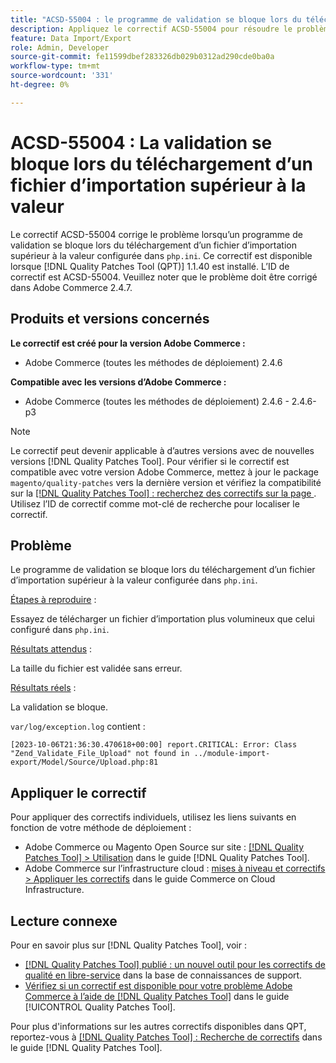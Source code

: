 ```yaml
---
title: "ACSD-55004 : le programme de validation se bloque lors du téléchargement d’un fichier d’importation supérieur à la valeur"
description: Appliquez le correctif ACSD-55004 pour résoudre le problème Adobe Commerce en raison duquel un programme de validation se bloque lors du téléchargement d’un fichier d’importation supérieur à la valeur configurée dans &grave;php.ini&grave;.
feature: Data Import/Export
role: Admin, Developer
source-git-commit: fe11599dbef283326db029b0312ad290cde0ba0a
workflow-type: tm+mt
source-wordcount: '331'
ht-degree: 0%

---
```


# ACSD-55004 : La validation se bloque lors du téléchargement d’un fichier d’importation supérieur à la valeur

Le correctif ACSD-55004 corrige le problème lorsqu’un programme de validation se bloque lors du téléchargement d’un fichier d’importation supérieur à la valeur configurée dans `php.ini`. Ce correctif est disponible lorsque [!DNL Quality Patches Tool (QPT)] 1.1.40 est installé. L’ID de correctif est ACSD-55004. Veuillez noter que le problème doit être corrigé dans Adobe Commerce 2.4.7.

## Produits et versions concernés

**Le correctif est créé pour la version Adobe Commerce :**

* Adobe Commerce (toutes les méthodes de déploiement) 2.4.6

**Compatible avec les versions d’Adobe Commerce :**

* Adobe Commerce (toutes les méthodes de déploiement) 2.4.6 - 2.4.6-p3

>[!NOTE]
>
>Le correctif peut devenir applicable à d’autres versions avec de nouvelles versions [!DNL Quality Patches Tool]. Pour vérifier si le correctif est compatible avec votre version Adobe Commerce, mettez à jour le package `magento/quality-patches` vers la dernière version et vérifiez la compatibilité sur la [[!DNL Quality Patches Tool] : recherchez des correctifs sur la page ](https://experienceleague.adobe.com/tools/commerce-quality-patches/index.html?lang=fr). Utilisez l’ID de correctif comme mot-clé de recherche pour localiser le correctif.

## Problème

Le programme de validation se bloque lors du téléchargement d’un fichier d’importation supérieur à la valeur configurée dans `php.ini`.

<u>Étapes à reproduire</u> :

Essayez de télécharger un fichier d’importation plus volumineux que celui configuré dans `php.ini`.

<u>Résultats attendus</u> :

La taille du fichier est validée sans erreur.

<u>Résultats réels</u> :

La validation se bloque.

`var/log/exception.log` contient :

```
[2023-10-06T21:36:30.470618+00:00] report.CRITICAL: Error: Class "Zend_Validate_File_Upload" not found in ../module-import-export/Model/Source/Upload.php:81
```

## Appliquer le correctif

Pour appliquer des correctifs individuels, utilisez les liens suivants en fonction de votre méthode de déploiement :

* Adobe Commerce ou Magento Open Source sur site : [[!DNL Quality Patches Tool] > Utilisation](/help/tools/quality-patches-tool/usage.md) dans le guide [!DNL Quality Patches Tool].
* Adobe Commerce sur l’infrastructure cloud : [mises à niveau et correctifs > Appliquer les correctifs](https://experienceleague.adobe.com/docs/commerce-cloud-service/user-guide/develop/upgrade/apply-patches.html?lang=fr) dans le guide Commerce on Cloud Infrastructure.

## Lecture connexe

Pour en savoir plus sur [!DNL Quality Patches Tool], voir :

* [[!DNL Quality Patches Tool] publié : un nouvel outil pour les correctifs de qualité en libre-service](https://experienceleague.adobe.com/fr/docs/commerce-knowledge-base/kb/announcements/commerce-announcements/magento-quality-patches-released-new-tool-to-self-serve-quality-patches) dans la base de connaissances de support.
* [Vérifiez si un correctif est disponible pour votre problème Adobe Commerce à l’aide de  [!DNL Quality Patches Tool]](/help/tools/quality-patches-tool/patches-available-in-qpt/check-patch-for-magento-issue-with-magento-quality-patches.md) dans le guide [!UICONTROL Quality Patches Tool].


Pour plus d&#39;informations sur les autres correctifs disponibles dans QPT, reportez-vous à [[!DNL Quality Patches Tool] : Recherche de correctifs](https://experienceleague.adobe.com/tools/commerce-quality-patches/index.html?lang=fr) dans le guide [!DNL Quality Patches Tool].
